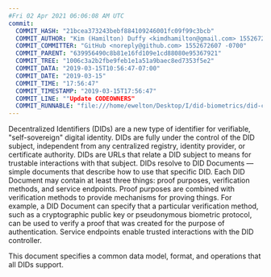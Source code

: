 ```yaml
---
#Fri 02 Apr 2021 06:06:08 AM UTC
commit:
  COMMIT_HASH: "21bcea373243bebf884109246001fc09f99c3bcb"
  COMMIT_AUTHOR: "Kim (Hamilton) Duffy <kimdhamilton@gmail.com> 1552672607 -0700"
  COMMIT_COMMITTER: "GitHub <noreply@github.com> 1552672607 -0700"
  COMMIT_PARENT: "639956490c8b81e16fd109e1cd88080e95367921"
  COMMIT_TREE: "1006c3a2b2fbe9feb1e1a51a9baec8ed7353f5e2"
  COMMIT_DATA: "2019-03-15T10:56:47-07:00"
  COMMIT_DATE: "2019-03-15"
  COMMIT_TIME: "17:56:47"
  COMMIT_TIMESTAMP: "2019-03-15T17:56:47"
  COMMIT_LINE: ""Update CODEOWNERS"
  COMMIT_RUNNABLE: "file:///home/ewelton/Desktop/I/did-biometrics/did-core-dataset/analysis/gitinfo/21bcea373243bebf884109246001fc09f99c3bcb/snapshot/index.html"
---
```


<section id="abstract">
<p>
Decentralized Identifiers (DIDs) are a new type of identifier for
verifiable, "self-sovereign" digital identity. DIDs are fully under the
control of the DID subject, independent from any centralized registry,
identity provider, or certificate authority. DIDs are URLs that relate
a DID subject to means for trustable interactions with that subject.
DIDs resolve to DID Documents — simple documents that describe how to
use that specific DID. Each DID Document may contain at least three
things: proof purposes, verification methods, and service endpoints.
Proof purposes are combined with verification methods to provide mechanisms
for proving things. For example, a DID Document can specify that a particular
verification method, such as a cryptographic public key or pseudonymous
biometric protocol, can be used to verify a proof that was created for the
purpose of authentication. Service endpoints enable trusted interactions with
the DID controller.
    </p>
<p>
This document specifies a common data model, format, and operations
that all DIDs support.
    </p>
</section>
